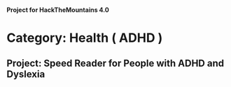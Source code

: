 #### Project for HackTheMountains 4.0
# Category: Health ( ADHD )

## Project: Speed Reader for People with ADHD and Dyslexia
